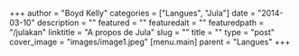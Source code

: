 +++
author = "Boyd Kelly"
categories = ["Langues", "Jula"]
date = "2014-03-10"
description = ""
featured = ""
featuredalt = ""
featuredpath = "/julakan"
linktitle = "A propos de Jula"
slug = ""
title = ""
type = "post"
cover_image = "images/image1.jpeg"
[menu.main]
  parent = "Langues"
+++

